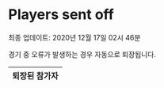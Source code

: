 # Players sent off
최종 업데이트: 2020년 12월 17일 02시 46분


경기 중 오류가 발생하는 경우 자동으로 퇴장됩니다.


| 퇴장된 참가자 |
|:---:|